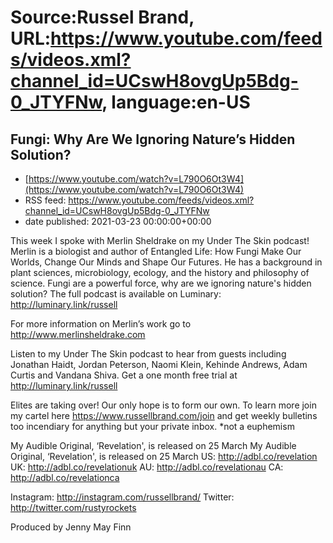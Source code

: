 # Source:Russel Brand, URL:https://www.youtube.com/feeds/videos.xml?channel_id=UCswH8ovgUp5Bdg-0_JTYFNw, language:en-US

## Fungi: Why Are We Ignoring Nature’s Hidden Solution?
 - [https://www.youtube.com/watch?v=L790O6Ot3W4](https://www.youtube.com/watch?v=L790O6Ot3W4)
 - RSS feed: https://www.youtube.com/feeds/videos.xml?channel_id=UCswH8ovgUp5Bdg-0_JTYFNw
 - date published: 2021-03-23 00:00:00+00:00

This week I spoke with Merlin Sheldrake on my Under The Skin podcast! Merlin is a biologist and author of Entangled Life: How Fungi Make Our Worlds, Change Our Minds and Shape Our Futures. He has a background in plant sciences, microbiology, ecology, and the history and philosophy of science. Fungi are a powerful force, why are we ignoring nature's hidden solution?
The full podcast is available on Luminary: http://luminary.link/russell

For more information on Merlin’s work go to http://www.merlinsheldrake.com 

Listen to my Under The Skin podcast to hear from guests including Jonathan Haidt, Jordan Peterson, Naomi Klein, Kehinde Andrews, Adam Curtis and Vandana Shiva.
Get a one month free trial at http://luminary.link/russell​

Elites are taking over! Our only hope is to form our own. To learn more join my cartel here https://www.russellbrand.com​/join and get weekly bulletins too incendiary for anything but your private inbox.
*not a euphemism

My Audible Original, ‘Revelation', is released on 25 March
My Audible Original, ‘Revelation', is released on 25 March
US: http://adbl.co/revelation
UK: http://adbl.co/revelationuk
AU: http://adbl.co/revelationau
CA: http://adbl.co/revelationca

Instagram: http://instagram.com/russellbrand/
Twitter: http://twitter.com/rustyrockets

Produced by Jenny May Finn

